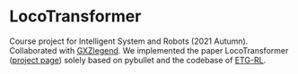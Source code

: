 # LocoTransformer

Course project for Intelligent System and Robots (2021 Autumn). Collaborated with [GXZlegend](https://github.com/GXZlegend). We implemented the paper LocoTransformer ([project page](https://rchalyang.github.io/LocoTransformer/)) solely based on pybullet and the codebase of [ETG-RL](https://github.com/PaddlePaddle/PaddleRobotics/tree/main/QuadrupedalRobots/ETGRL).